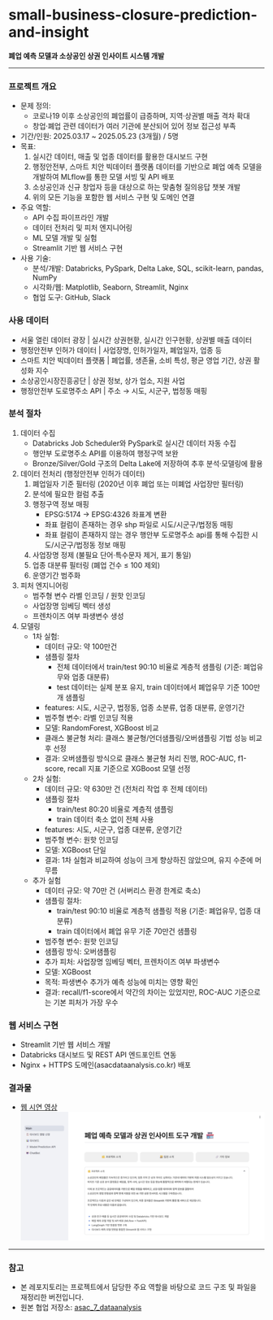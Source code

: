 # small-business-closure-prediction-and-insight
**폐업 예측 모델과 소상공인 상권 인사이트 시스템 개발** 

---


### 프로젝트 개요 
- 문제 정의: 
    - 코로나19 이후 소상공인의 폐업률이 급증하며, 지역·상권별 매출 격차 확대  
    - 창업·폐업 관련 데이터가 여러 기관에 분산되어 있어 정보 접근성 부족  
- 기간/인원: 2025.03.17 ~ 2025.05.23 (3개월) / 5명 
- 목표:  
    1. 실시간 데이터, 매출 및 업종 데이터를 활용한 대시보드 구현
    2. 행정안전부, 스마트 치안 빅데이터 플랫폼 데이터를 기반으로 폐업 예측 모델을 개발하여 MLflow를 통한 모델 서빙 및 API 배포
    3. 소상공인과 신규 창업자 등을 대상으로 하는 맞춤형 질의응답 챗봇 개발   
    4. 위의 모든 기능을 포함한 웹 서비스 구현 및 도메인 연결  
- 주요 역할: 
    - API 수집 파이프라인 개발
    - 데이터 전처리 및 피처 엔지니어링  
    - ML 모델 개발 및 실험
    - Streamlit 기반 웹 서비스 구현   
- 사용 기술: 
    - 분석/개발: Databricks, PySpark, Delta Lake, SQL, scikit-learn, pandas, NumPy  
    - 시각화/웹: Matplotlib, Seaborn, Streamlit, Nginx
    - 협업 도구: GitHub, Slack  


### 사용 데이터 
- 서울 열린 데이터 광장 | 실시간 상권현황, 실시간 인구현황, 상권별 매출 데이터 
- 행정안전부 인허가 데이터 | 사업장명, 인허가일자, 폐업일자, 업종 등 
- 스마트 치안 빅데이터 플랫폼 | 폐업률, 생존율, 소비 특성, 평균 영업 기간, 상권 활성화 지수 
- 소상공인시장진흥공단 | 상권 정보, 상가 업소, 지원 사업  
- 행정안전부 도로명주소 API | 주소 → 시도, 시군구, 법정동 매핑 


### 분석 절차 
1. 데이터 수집 
    - Databricks Job Scheduler와 PySpark로 실시간 데이터 자동 수집 
    - 행안부 도로명주소 API를 이용하여 행정구역 보완  
    - Bronze/Silver/Gold 구조의 Delta Lake에 저장하여 추후 분석·모델링에 활용  
2. 데이터 전처리 (행정안전부 인허가 데이터)  
    1. 폐업일자 기준 필터링 (2020년 이후 폐업 또는 미폐업 사업장만 필터링) 
    2. 분석에 필요한 컬럼 추출  
    3. 행정구역 정보 매핑  
        - EPSG:5174 → EPSG:4326 좌표계 변환 
        - 좌표 컬럼이 존재하는 경우 shp 파일로 시도/시군구/법정동 매핑 
        - 좌표 컬럼이 존재하지 않는 경우 행안부 도로명주소 api를 통해 수집한 시도/시군구/법정동 정보 매핑  
    4. 사업장명 정제 (불필요 단어·특수문자 제거, 표기 통일)  
    5. 업종 대분류 필터링 (폐업 건수 ≤ 100 제외) 
    6. 운영기간 범주화  
3. 피처 엔지니어링  
    - 범주형 변수 라벨 인코딩 / 원핫 인코딩  
    - 사업장명 임베딩 벡터 생성  
    - 프렌차이즈 여부 파생변수 생성 
4. 모델링 
    - 1차 실험: 
        - 데이터 규모: 약 100만건 
        - 샘플링 절차
            - 전체 데이터에서 train/test 90:10 비율로 계층적 샘플링 (기준: 폐업유무와 업종 대분류)
            - test 데이터는 실제 분포 유지, train 데이터에서 폐업유무 기준 100만개 샘플링  
        - features: 시도, 시군구, 법정동, 업종 소분류, 업종 대분류, 운영기간  
        - 범주형 변수: 라벨 인코딩 적용 
        - 모델: RandomForest, XGBoost 비교  
        - 클래스 불균형 처리: 클래스 불균형/언더샘플링/오버샘플링 기법 성능 비교 후 선정  
        - 결과: 오버샘플링 방식으로 클래스 불균형 처리 진행, ROC-AUC, f1-score, recall 지표 기준으로 XGBoost 모델 선정 
    - 2차 실험: 
        - 데이터 규모: 약 630만 건 (전처리 작업 후 전체 데이터) 
        - 샘플링 절차
            - train/test 80:20 비율로 계층적 샘플링
            - train 데이터 축소 없이 전체 사용  
        - features: 시도, 시군구, 업종 대분류, 운영기간 
        - 범주형 변수: 원핫 인코딩  
        - 모델: XGBoost 단일 
        - 결과: 1차 실험과 비교하여 성능이 크게 향상하진 않았으며, 유지 수준에 머무름 
    - 추가 실험 
        - 데이터 규모: 약 70만 건 (서버리스 환경 한계로 축소)
        - 샘플링 절차: 
            - train/test 90:10 비율로 계층적 샘플링 적용 (기준: 폐업유무, 업종 대분류)
            - train 데이터에서 폐업 유무 기준 70만건 샘플링 
        - 범주형 변수: 원핫 인코딩 
        - 샘플링 방식: 오버샘플링  
        - 추가 피처: 사업장명 임베딩 벡터, 프렌차이즈 여부 파생변수 
        - 모델: XGBoost 
        - 목적: 파생변수 추가가 예측 성능에 미치는 영향 확인  
        - 결과: recall/f1-score에서 약간의 차이는 있었지만, ROC-AUC 기준으로는 기본 피처가 가장 우수 


### 웹 서비스 구현 
- Streamlit 기반 웹 서비스 개발
- Databricks 대시보드 및 REST API 엔드포인트 연동
- Nginx + HTTPS 도메인(asacdataanalysis.co.kr) 배포


### 결과물 
- [웹 시연 영상](https://drive.google.com/file/d/1bIU9HW_oHcoDe9Y-D2o9LXvAtu7P-KUD/view?usp=drive_link)
![웹 서비스 메인 페이지](https://github.com/seoyoung-J/small-business-closure-prediction-and-insight/blob/main/StreamlitApp/assets/images/main_page.png?raw=true
)

---

### 참고 
- 본 레포지토리는 프로젝트에서 담당한 주요 역할을 바탕으로 코드 구조 및 파일을 재정리한 버전입니다. 
- 원본 협업 저장소: [asac_7_dataanalysis](https://github.com/da-analysis/asac_7_dataanalysis.git) 



